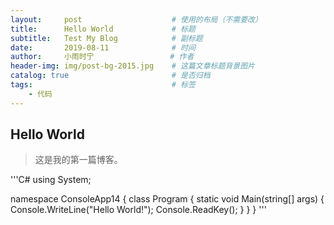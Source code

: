 ```yaml
---
layout:     post                    # 使用的布局（不需要改）
title:      Hello World             # 标题 
subtitle:   Test My Blog            # 副标题
date:       2019-08-11              # 时间
author:     小雨时宁                 # 作者
header-img: img/post-bg-2015.jpg    # 这篇文章标题背景图片
catalog: true                       # 是否归档
tags:                               # 标签
    - 代码
---
```


## Hello World
>这是我的第一篇博客。

'''C#
using System;

namespace ConsoleApp14
{
    class Program
    {
        static void Main(string[] args)
        {
            Console.WriteLine("Hello World!");
            Console.ReadKey();
        }
    }
}
'''

